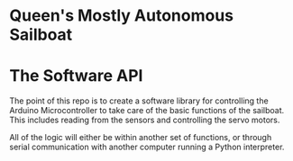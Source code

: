 Queen's Mostly Autonomous Sailboat
==================================

# The Software API

The point of this repo is to create a software library for controlling the Arduino
Microcontroller to take care of the basic functions of the sailboat. This includes
reading from the sensors and controlling the servo motors.

All of the logic will either be within another set of functions, or through serial
communication with another computer running a Python interpreter.
